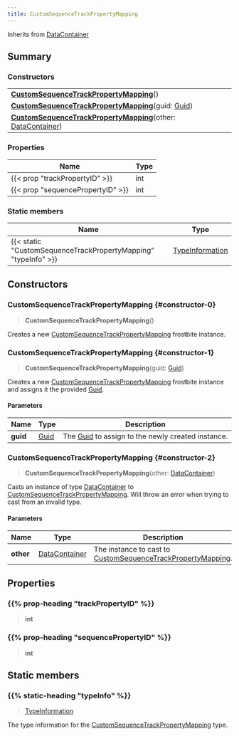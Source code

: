 ```yaml
---
title: CustomSequenceTrackPropertyMapping
---
```


Inherits from 
[DataContainer](/vext/ref/shared/class/datacontainer)

## Summary
### Constructors
| |
| ----------- |
| **[CustomSequenceTrackPropertyMapping](#constructor-0)**() |
| **[CustomSequenceTrackPropertyMapping](#constructor-1)**(guid: [Guid](/vext/ref/shared/class/guid)) |
| **[CustomSequenceTrackPropertyMapping](#constructor-2)**(other: [DataContainer](/vext/ref/shared/class/datacontainer)) |

### Properties
| Name | Type |
| ---- | ---- |
| {{< prop "trackPropertyID" >}} | int |
| {{< prop "sequencePropertyID" >}} | int |

### Static members
| Name | Type |
| ---- | ---- |
| {{< static "CustomSequenceTrackPropertyMapping" "typeInfo" >}} | [TypeInformation](/vext/ref/shared/class/typeinformation) |

## Constructors
### CustomSequenceTrackPropertyMapping {#constructor-0}
> **CustomSequenceTrackPropertyMapping**()

Creates a new [CustomSequenceTrackPropertyMapping](/vext/ref/fb/customsequencetrackpropertymapping) frostbite instance.

### CustomSequenceTrackPropertyMapping {#constructor-1}
> **CustomSequenceTrackPropertyMapping**(guid: [Guid](/vext/ref/shared/class/guid))

Creates a new [CustomSequenceTrackPropertyMapping](/vext/ref/fb/customsequencetrackpropertymapping) frostbite instance and assigns it the provided [Guid](/vext/ref/shared/class/guid).

#### Parameters
| Name | Type | Description |
| ---- | ---- | ----------- |
| **guid** | [Guid](/vext/ref/shared/class/guid) | The [Guid](/vext/ref/shared/class/guid) to assign to the newly created instance. |

### CustomSequenceTrackPropertyMapping {#constructor-2}
> **CustomSequenceTrackPropertyMapping**(other: [DataContainer](/vext/ref/shared/class/datacontainer))

Casts an instance of type [DataContainer](/vext/ref/shared/class/datacontainer) to [CustomSequenceTrackPropertyMapping](/vext/ref/fb/customsequencetrackpropertymapping). Will throw an error when trying to cast from an invalid type.

#### Parameters
| Name | Type | Description |
| ---- | ---- | ----------- |
| **other** | [DataContainer](/vext/ref/shared/class/datacontainer) | The instance to cast to [CustomSequenceTrackPropertyMapping](/vext/ref/fb/customsequencetrackpropertymapping). |

## Properties
### {{% prop-heading "trackPropertyID" %}}
> **int**

### {{% prop-heading "sequencePropertyID" %}}
> **int**

## Static members
### {{% static-heading "typeInfo" %}}
> [TypeInformation](/vext/ref/shared/class/typeinformation)

The type information for the [CustomSequenceTrackPropertyMapping](/vext/ref/fb/customsequencetrackpropertymapping) type.

